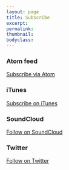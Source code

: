 ```yaml
---
layout: page
title: Subscribe
excerpt:
permalink:
thumbnail:
bodyclass:
---
```


### Atom feed

<a href="/feed.xml" class="btn btn-primary btn-lg">Subscribe via Atom</a>

### iTunes

<a href="https://itunes.apple.com/us/podcast/safe-crossroads-podcast/id997110283" class="btn btn-primary btn-lg">Subscribe on iTunes</a>

### SoundCloud

<a href="https://soundcloud.com/safecrossroads" class="btn btn-primary btn-lg">Follow on SoundCloud</a>

### Twitter

<a href="https://twitter.com/SAFEcrossroads" class="btn btn-primary btn-lg">Follow on Twitter</a>

